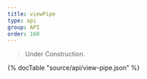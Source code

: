 ```yaml
---
title: viewPipe
type: api
group: API
order: 160
---
```

> Under Construction.

{% docTable "source/api/view-pipe.json" %}


